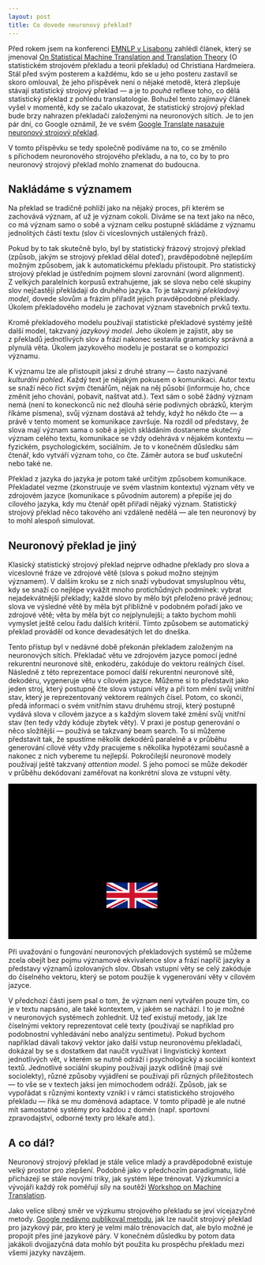 ```yaml
---
layout: post
title: Co dovede neuronový překlad?
---
```


Před rokem jsem na konferenci [EMNLP v Lisabonu](http://www.emnlp2015.org/)
zahlédl článek, který se jmenoval [On Statistical Machine Translation and
Translation
Theory](http://www.emnlp2015.org/proceedings/DiscoMT/pdf/DiscoMT22.pdf) (O
statistickém strojovém překladu a teorii překladu) od Christiana Hardmeiera.
    Stál před svým posterem a každému, kdo se u jeho posteru zastavil se skoro
omlouval, že jeho příspěvek není o nějaké metodě, která zlepšuje stávají
statistický strojový překlad — a je to _pouhá_ reflexe toho, co dělá
statistický překlad z pohledu translatologie. Bohužel tento zajímavý článek
vyšel v momentě, kdy se začalo ukazovat, že statistický strojový překlad bude
brzy nahrazen překladači založenými na neuronových sítích. Je to jen pár dní,
co Google oznámil, že ve svém [Google Translate nasazuje neuronový strojový
překlad](https://research.googleblog.com/2016/09/a-neural-network-for-machine.html).

V tomto příspěvku se tedy společně podíváme na to, co se změnilo s příchodem
neuronového strojového překladu, a na to, co by to pro neuronový strojový
překlad mohlo znamenat do budoucna.

## Nakládáme s významem

Na překlad se tradičně pohlíží jako na nějaký proces, při kterém se zachovává
význam, ať už je význam cokoli. Díváme se na text jako na něco, co má význam samo
o sobě a význam celku postupně skládáme z významu jednolitých částí textu (slov
či víceslovných ustálených frází).

Pokud by to tak skutečně bylo, byl by statistický frázový strojový překlad
(způsob, jakým se strojový překlad dělal doteď), pravděpodobně nejlepším možným
způsobem, jak k automatickému překladu přistoupit. Pro statistický strojový
překlad je ústředním pojmem slovní zarovnání (word alignment). Z velkých
paralelních korpusů extrahujeme, jak se slova nebo celé skupiny slov nejčastěji
překládají do druhého jazyka. To je takzvaný _překladový model_, dovede slovům
a frázím přiřadit jejich pravděpodobné překlady. Úkolem překladového modelu je
zachovat význam stavebních prvků textu.

Kromě překladového modelu používají statistické překladové systémy ještě další
model, takzvaný _jazykový model_. Jeho úkolem je zajistit, aby se z překladů
jednotlivých slov a frází nakonec sestavila gramaticky správná a plynulá věta.
Úkolem jazykového modelu je postarat se o kompozici významu.

K významu lze ale přistoupit jaksi z druhé strany — často nazývané _kulturální
pohled_. Každý text je nějakým pokusem o komunikaci. Autor textu se snaží něco
říct svým čtenářům, nějak na něj působí (informuje ho, chce změnit jeho
chování, pobavit, naštvat atd.). Text sám o sobě žádný význam nemá (není to
koneckonců nic než dlouhá série podivných obrázků, kterým říkáme písmena), svůj
význam dostává až tehdy, když ho někdo čte — a právě v tento moment se
komunikace završuje. Na rozdíl od představy, že slova mají význam sama o sobě a
jejich skládáním dostaneme skutečný význam celého textu, komunikace se vždy
odehrává v nějakém kontextu — fyzickém, psychologickém, sociálním. Je to
v konečném důsledku sám čtenář, kdo vytváří význam toho, co čte. Záměr autora
se buď uskuteční nebo také ne.

Překlad z jazyka do jazyka je potom také určitým způsobem komunikace.
Překladatel vezme (zkonstruuje ve svém vlastním kontextu) význam věty ve
zdrojovém jazyce (komunikace s původním autorem) a přepíše jej do cílového
jazyka, kdy mu čtenář opět přiřadí nějaký význam. Statistický strojový překlad
něco takového ani vzdáleně nedělá — ale ten neuronový by to mohl alespoň
simulovat.

## Neuronový překlad je jiný

Klasický statistický strojový překlad nejprve odhadne překlady pro slova a
víceslovné fráze ve zdrojové větě (slova s pokud možno stejným významem).
V dalším kroku se z nich snaží vybudovat smysluplnou větu, kdy se snaží co
nejlépe vyvážit mnoho protichůdných podmínek: vybrat nejadekvátnější překlady;
každé slovo by mělo být přeloženo právě jednou; slova ve výsledné větě by měla
být přibližně v podobném pořadí jako ve zdrojové větě; věta by měla být co
nejplynulejší; a takto bychom mohli vymyslet ještě celou řadu dalších kritérií.
Tímto způsobem se automatický překlad prováděl od konce devadesátých let do
dneška.

Tento přístup byl v nedávné době překonán překladem založeným na neuronových
sítích. Překladač větu ve zdrojovém jazyce pomocí jedné rekurentní neuronové sítě,
enkodéru, zakóduje do vektoru reálných čísel. Následně z této reprezentace
pomocí další rekurentní neuronové sítě, dekodéru, vygeneruje větu v cílovém
jazyce. Můžeme si to představit jako jeden stroj, který postupně čte slova
vstupní věty a při tom mění svůj vnitřní stav, který je reprezentovaný vektorem
reálných čísel. Potom, co skončí, předá informaci o svém vnitřním stavu druhému
stroji, který postupně vydává slova v cílovém jazyce a s každým slovem také
změní svůj vnitřní stav (ten tedy vždy kóduje zbytek věty). V praxi je postup
generování o něco složitější — používá se takzvaný beam search. To si můžeme
představit tak, že spustíme několik dekodérů paralelně a v průběhu generování
cílové věty vždy pracujeme s několika hypotézami současně a nakonec z nich
vybereme tu nejlepší. Pokročilejší neuronové modely používají ještě takzvaný
_attention model_. S jeho pomocí se může dekodér v průběhu dekódovaní zaměřovat
na konkrétní slova ze vstupní věty.

![Neural translation animation](/assets/nmt.gif)

Při uvažování o fungování neuronových překladových systémů se můžeme zcela
obejít bez pojmu významové ekvivalence slov a frází napříč jazyky a představy
významů izolovaných slov. Obsah vstupní věty se celý zakóduje do číselného
vektoru, který se potom použije k vygenerování věty v cílovém jazyce.

V předchozí části jsem psal o tom, že význam není vytvářen pouze tím, co je
v textu napsáno, ale také kontextem, v jakém se nachází. I to je možné
v neuronových systémech zohlednit. Už teď existují metody, jak lze číselnými
vektory reprezentovat celé texty (používají se například pro podobnostní
vyhledávání nebo analýzu sentimetu). Pokud bychom například dávali takový
vektor jako další vstup neuronovému překladači, dokázal by se s dostatkem dat
naučit využívat i lingvistický kontext jednotlivých vět, v kterém se nutně
odráží i psychologický a sociální kontext textů. Jednotlivé sociální skupiny
používají jazyk odlišně (mají své sociolekty), různé způsoby vyjádření se
používají při různých příležitostech — to vše se v textech jaksi jen mimochodem
odráží. Způsob, jak se vypořádat s různými kontexty vznikl i v rámci
statistického strojového překladu — říká se mu doménová adaptace. V tomto
případě je ale nutné mít samostatné systémy pro každou z domén (např. sportovní
zpravodajství, odborné texty pro lékaře atd.).

## A co dál?

Neuronový strojový překlad je stále velice mladý a pravděpodobně existuje velký
prostor pro zlepšení. Podobně jako v předchozím paradigmatu, lidé přicházejí se
stále novými triky, jak systém lépe trénovat. Výzkumníci a vývojáři každý rok
poměřují síly na soutěži [Workshop on Machine
Translation](http://www.statmt.org/wmt16/).

Jako velice slibný směr ve výzkumu strojového překladu se jeví vícejazyčné
metody. [Google nedávno publikoval metodu](https://arxiv.org/abs/1611.04558),
jak lze naučit strojový překlad pro jazykový pár, pro který je velmi málo
trénovacích dat, ale bylo možné je propojit přes jiné jazykové páry. V konečném
důsledku by potom data jakákoli dvojjazyčná data mohlo být použita ku prospěchu
překladu mezi všemi jazyky navzájem.

